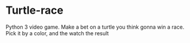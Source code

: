 # Turtle-race
Python 3 video game. Make a bet on a turtle you think gonna win a race. Pick it by a color, and the watch the result

